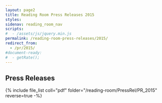 ```yaml
---
layout: page2
title: Reading Room Press Releases 2015
styles:
sidenav: reading_room_nav
scripts:
#  - /assets/js/jquery.min.js
permalink: /reading-room-press-releases/2015/
redirect_from:
  - /pr/2015/
#document-ready:
#  - getRate();
---
```


## Press Releases

{% include file_list coll="pdf" folder="/reading-room/PressRel/PR_2015" reverse=true -%}

<!-- CONTENT END -->
